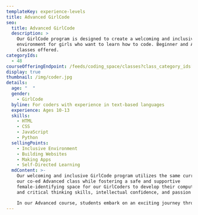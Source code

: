 ```yaml
---
templateKey: experience-levels
title: Advanced GirlCode
seo:
  title: Advanced GirlCode
  description: >
    Our GirlCode program is designed to create a welcoming and inclusive
    environment for girls who want to learn how to code. Beginner and Advanced
    classes offered.
categoryIds:
  - 48
courseOfferingEndpoint: /feeds/coding_space/classes?class_category_ids[]=48
display: true
thumbnail: /img/coder.jpg
details:
  age: "  "
  gender:
    - GirlCode
  byline: For coders with experience in text-based languages
  experience: Ages 10-13
  skills:
    - HTML
    - CSS
    - JavaScript
    - Python
  sellingPoints:
    - Inclusive Environment
    - Building Websites
    - Making Apps
    - Self-Directed Learning
  mdContent: >-
    Our welcoming and inclusive GirlCode program utilizes the same curriculum as
    our co-ed Advanced class while fostering a safe and supportive
    female-identifying space for our GirlCoders to develop their computational
    and critical thinking skills, intellectual confidence, and passion for STEM.

    In our Advanced course, students embark on an exciting journey through the worlds of JavaScript and Python, two cornerstone languages in modern programming. They'll unleash their creativity in JavaScript by building interactive web applications, such as calculators and quizzes, and delve into game development with HTML Canvas. This exploration paves the way for understanding how dynamic web content works. In our Python module, they'll develop their skills by creating engaging games and tackling projects that lay the groundwork for future pursuits in AI and data science. Through these experiences, students will master vital programming concepts, including algorithms, data handling, and object-oriented programming, equipping them with the tools to bring innovative ideas to life.
---
```

